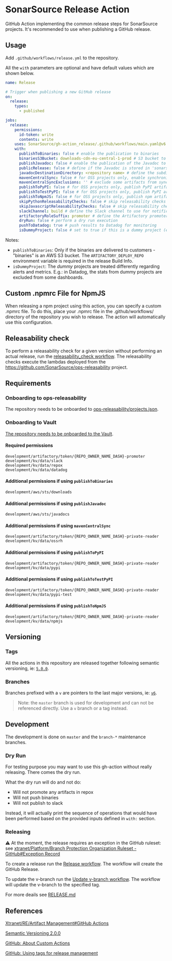 # SonarSource Release Action

GitHub Action implementing the common release steps for SonarSource projects. It's recommended to use when publishing a GitHub release.

## Usage

Add `.github/workflows/release.yml` to the repository.

All the `with` parameters are optional and have default values which are shown below.

```yaml
name: Release

# Trigger when publishing a new GitHub release
on:
  release:
    types:
      - published

jobs:
  release:
    permissions:
      id-token: write
      contents: write
    uses: SonarSource/gh-action_release/.github/workflows/main.yaml@v6
    with:
      publishToBinaries: false # enable the publication to binaries
      binariesS3Bucket: downloads-cdn-eu-central-1-prod # S3 bucket to use for the binaries
      publishJavadoc: false # enable the publication of the Javadoc to https://javadocs.sonarsource.org/
      publicRelease: false # define if the Javadoc is stored in 'sonarsource-public-releases' (or 'sonarsource-private-releases' if false)
      javadocDestinationDirectory: <repository name> # define the subdir to use in https://javadocs.sonarsource.org/
      mavenCentralSync: false # for OSS projects only, enable synchronization to Maven Central
      mavenCentralSyncExclusions: '' # exclude some artifacts from synchronization
      publishToPyPI: false # for OSS projects only, publish PyPI artifacts to https://pypi.org/
      publishToTestPyPI: false # for OSS projects only, publish PyPI artifacts to https://test.pypi.org/
      publishToNpmJS: false # for OSS projects only, publish npm artifacts to https://www.npmjs.com/
      skipPythonReleasabilityChecks: false # skip releasability checks for Python projects
      skipJavascriptReleasabilityChecks: false # skip releasability checks for Javascript projects
      slackChannel: build # define the Slack channel to use for notifications
      artifactoryRoleSuffix: promoter # define the Artifactory promoter role suffix
      dryRun: false # perform a dry run execution
      pushToDatadog: true # push results to Datadog for monitoring
      isDummyProject: false # set to true if this is a dummy project (e.g. sonar-dummy)
```

Notes:

- `publishToBinaries`: Only if the binaries are delivered to customers - "binaries" is an AWS S3 bucket. The `ARTIFACTORY_DEPLOY_REPO`
  environment variable is required in the release Build Info.
- `isDummyProject`: The _dummy_ projects are treated differently regarding alerts and metrics. E.g.: in Datadog, the stats from dummy
  projects are excluded from some dashboards.

## Custom .npmrc File for NpmJS

When releasing a npm project using this action, you can specify a custom .npmrc file. To do this, place your .npmrc file in the
.github/workflows/ directory of the repository you wish to release. The action will automatically use this configuration.

## Releasability check

To perform a releasability check for a given version without performing an actual release, run
the [releasability_check workflow](https://github.com/SonarSource/gh-action_releasability/actions/workflows/releasability_checks.yml).
The releasability checks execute the lambdas deployed from the https://github.com/SonarSource/ops-releasability project.

## Requirements

### Onboarding to ops-releasability

The repository needs to be onboarded
to [ops-releasability/projects.json](https://github.com/SonarSource/ops-releasability/blob/master/infra/projects.json).

### Onboarding to Vault

[The repository needs to be onboarded to the Vault](https://xtranet-sonarsource.atlassian.net/wiki/spaces/RE/pages/2466316312/HashiCorp+Vault#Onboarding-a-Repository-on-Vault).

#### Required permissions

```
development/artifactory/token/{REPO_OWNER_NAME_DASH}-promoter
development/kv/data/slack
development/kv/data/repox
development/kv/data/datadog
```

#### Additional permissions if using `publishToBinaries`

```
development/aws/sts/downloads
```

#### Additional permissions if using `publishJavadoc`

```
development/aws/sts/javadocs
```

#### Additional permissions if using `mavenCentralSync`

```
development/artifactory/token/{REPO_OWNER_NAME_DASH}-private-reader
development/kv/data/ossrh
```

#### Additional permissions if using `publishToPyPI`

```
development/artifactory/token/{REPO_OWNER_NAME_DASH}-private-reader
development/kv/data/pypi
```

#### Additional permissions if using `publishToTestPyPI`

```
development/artifactory/token/{REPO_OWNER_NAME_DASH}-private-reader
development/kv/data/pypi-test
```

#### Additional permissions if using `publishToNpmJS`

```
development/artifactory/token/{REPO_OWNER_NAME_DASH}-private-reader
development/kv/data/npmjs
```

## Versioning

### Tags

All the actions in this repository are released together following semantic versioning,
ie: [`5.0.0`](https://github.com/SonarSource/gh-action_release/releases/tag/5.0.0).

### Branches

Branches prefixed with a `v` are pointers to the last major versions, ie: [`v6`](https://github.com/SonarSource/gh-action_release/tree/v6).

> Note: the `master` branch is used for development and can not be referenced directly. Use a `v` branch or a tag instead.

## Development

The development is done on `master` and the `branch-*` maintenance branches.

### Dry Run

For testing purpose you may want to use this gh-action without really releasing.
There comes the dry run.

What the dry run will do and not do:

* Will not promote any artifacts in repox
* Will not push binaries
* Will not publish to slack

Instead, it will actually print the sequence of operations that would have
been performed based on the provided inputs defined in `with:` section.

### Releasing

⚠️ At the moment, the release requires an exception in the GitHub ruleset:
see [xtranet/Platform/Branch Protection Organization Ruleset - GitHub#Exception Record](https://xtranet-sonarsource.atlassian.net/wiki/spaces/Platform/pages/4008509456/Branch+Protection+Organization+Ruleset+-+GitHub#Exception-Record)

To create a release run the [Release workflow](https://github.com/SonarSource/gh-action_release/actions/workflows/release.yml). The workflow
will create the GitHub Release.

To update the v-branch run
the [Update v-branch workflow](https://github.com/SonarSource/gh-action_release/actions/workflows/update-v-branch.yml). The workflow will
update the v-branch to the specified tag.

For more deails see [RELEASE.md](./RELEASE.md)

## References

[Xtranet/RE/Artifact Management#GitHub Actions](https://xtranet-sonarsource.atlassian.net/wiki/spaces/RE/pages/872153170/Artifact+Management#GitHub-Actions)

[Semantic Versioning 2.0.0](https://semver.org/)

[GitHub: About Custom Actions](https://docs.github.com/en/actions/creating-actions/about-custom-actions)

[GitHub: Using tags for release management](https://docs.github.com/en/actions/creating-actions/about-custom-actions#using-tags-for-release-management)
